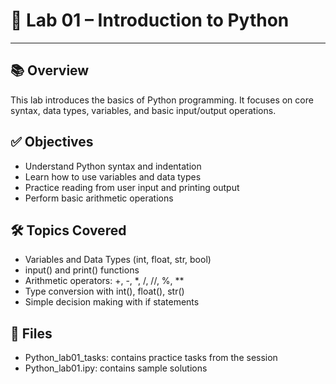 # 🧪 Lab 01 – Introduction to Python
---
## 📚 Overview
This lab introduces the basics of Python programming. It focuses on core syntax, data types, variables, and basic input/output operations.

## ✅ Objectives
- Understand Python syntax and indentation
- Learn how to use variables and data types
- Practice reading from user input and printing output
- Perform basic arithmetic operations

## 🛠️ Topics Covered
- Variables and Data Types (int, float, str, bool)
- input() and print() functions
- Arithmetic operators: +, -, *, /, //, %, **
- Type conversion with int(), float(), str()
- Simple decision making with if statements

## 📁 Files
- Python_lab01_tasks: contains practice tasks from the session
- Python_lab01.ipy: contains sample solutions



